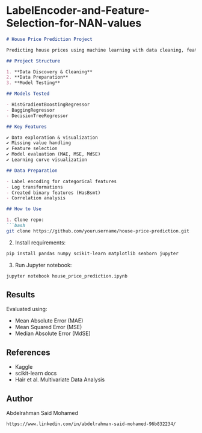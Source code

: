 # LabelEncoder-and-Feature-Selection-for-NAN-values


```markdown
# House Price Prediction Project

Predicting house prices using machine learning with data cleaning, feature selection, and three regression models.

## Project Structure

1. **Data Discovery & Cleaning**
2. **Data Preparation**
3. **Model Testing**

## Models Tested

- HistGradientBoostingRegressor
- BaggingRegressor  
- DecisionTreeRegressor

## Key Features

✔ Data exploration & visualization  
✔ Missing value handling  
✔ Feature selection  
✔ Model evaluation (MAE, MSE, MdSE)  
✔ Learning curve visualization

## Data Preparation

- Label encoding for categorical features
- Log transformations
- Created binary features (HasBsmt)
- Correlation analysis

## How to Use

1. Clone repo:
```bash
git clone https://github.com/yourusername/house-price-prediction.git
```

2. Install requirements:
```bash
pip install pandas numpy scikit-learn matplotlib seaborn jupyter
```

3. Run Jupyter notebook:
```bash
jupyter notebook house_price_prediction.ipynb
```

## Results

Evaluated using:
- Mean Absolute Error (MAE)
- Mean Squared Error (MSE)  
- Median Absolute Error (MdSE)

## References

- Kaggle  
- scikit-learn docs  
- Hair et al. Multivariate Data Analysis

## Author
Abdelrahman Said Mohamed 
```
https://www.linkedin.com/in/abdelrahman-said-mohamed-96b832234/
